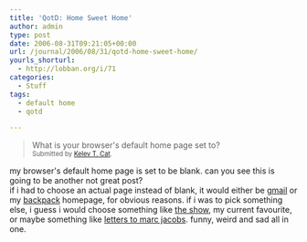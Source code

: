 ```yaml
---
title: 'QotD: Home Sweet Home'
author: admin
type: post
date: 2006-08-31T09:21:05+00:00
url: /journal/2006/08/31/qotd-home-sweet-home/
yourls_shorturl:
  - http://lobban.org/i/71
categories:
  - Stuff
tags:
  - default home
  - qotd

---
```

> What is your browser's default home page set to?  
> <span style="font-size: 0.8em">Submitted by <a class="enclosure-inline-user" href="http://kelevcat.vox.com/">Kelev T. Cat</a>.</span>

my browser's default home page is set to be blank. can you see this is going to be another not great post?  
if i had to choose an actual page instead of blank, it would either be [gmail][1] or my [backpack][2] homepage, for obvious reasons. if i was to pick something else, i guess i would choose something like [the show][3], my current favourite, or maybe something like [letters to marc jacobs][4]. funny, weird and sad all in one.

 [1]: http://gmail.com
 [2]: http://www.backpackit.com
 [3]: http://www.zefrank.com/theshow/
 [4]: http://letterstomarcjacobs.blogspot.com/